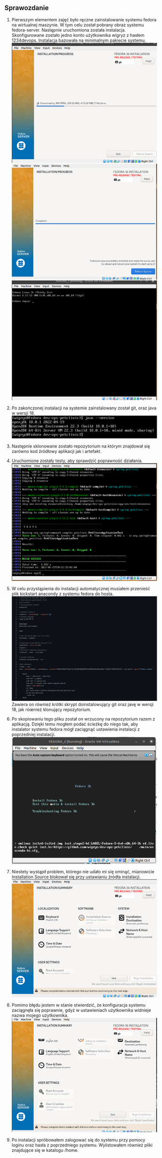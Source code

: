 ## Sprawozdanie

1. Pierwszym elementem zajęć było ręczne zainstalowanie systemu fedora na wirtualnej maszynie. W tym celu został pobrany obraz systemu fedora-server. Następnie uruchomiona została instalacja. Skonfigurowane zostało jedno konto użytkownika wigryz z hasłem 1234devops. Instalacja bazowała na minimalnym pakiecie systemu.
![](img1.png)
![](img2.png)
![](img3.png)
2. Po zakończonej instalacji na systemie zainstalowany został git, oraz java w wersji 18.
![img.png](img.png)
3. Następnie sklonowane zostało repozytorium na którym znajdował się zarówno kod źródłowy aplikacji jak i artefakt.
4. Uruchomione zostały testy, aby sprawdzić poprawność działania.
![](img4.png)

5. W celu przystąpienia do instalacji automatycznej musiałem przenieść plik kickstart anacondy z systemu fedora do hosta.
![img_1.png](img_1.png)
Zawiera on również krótki skrypt doinstalowujący git oraz javę w wersji 18, jak róœnież klonujący repozytorium.
6. Po skopiowaniu tego pliku został on wrzucony na repozytorium razem z aplikacją. Dzięki temu mogłem podać ścieżkę do niego tak, aby instalator systemu fedora mógł zaciągnąć ustawienia instalacji z poprzedniej instalacji.
![](img6.png)
7. Niestety wystąpił problem, którego nie udało mi się ominąć, mianowicie Installation Source blokował się przy ustawianiu źródła instalacji.
![img_2.png](img_2.png)
8. Pomimo błędu jestem w stanie stwierdzić, że konfiguracja systemu zaciągnęła się poprawnie, gdyż w ustawieniach użytkownika widnieje nazwa mojego użytkownika.
![img_3.png](img_3.png)
8. Po instalacji spróbowałem zalogować się do systemu przy pomocy loginu oraz hasła z poprzedniego systemu. Wylistowałem również pliki znajdujące się w katalogu /home.
